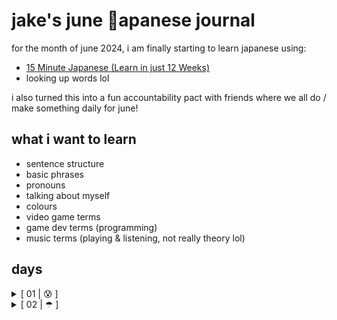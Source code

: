 # jake's june 🗾apanese journal
for the month of june 2024, i am finally starting to learn japanese using:
- [15 Minute Japanese (Learn in just 12 Weeks)](https://www.dk.com/uk/book/9781465479396-15-minute-japanese/)
- looking up words lol

i also turned this into a fun accountability pact with friends where we all do / make something daily for june!

## what i want to learn
- sentence structure
- basic phrases
- pronouns
- talking about myself
- colours
- video game terms
- game dev terms (programming)
- music terms (playing & listening, not really theory lol)

## days

<details>
  <summary>[ 01 | 😰 ]</summary>

let's get this started!
the book teaches POLITE but not OVERFORMAL japanese

lesson 01 learnings:
- こんにちは。konnichiwa
  - hello
- おはようございます。ohayou gozaimasu
  - good morning
- こんばんは。konbanwa
  - good evening
- 私の名前は...です。watashi no namae wa ... desu
  - my name is ...
- どうぞ、よろしく。dohzo yoroshiku
  - pleased to meet you
- さようなら。sayohnara
  - goodbye (formal)
- さよなら。sayonara
  - goodbye (informal)
- ではまたあした。dewa mata ashita
  - see you tomorrow

notes:
- i didn't know there were 2 forms of sayonara, which i already know isn't widely used anyways, interesting.
- there's a different comma in どうぞ、よろしく there´s a ´、´ character.

a friend sent me this [article](https://blog.boxofmanga.com/easy-visual-novels-read-japanese/) for some easy visual novels to check out

</details>

<details>
  <summary>[ 02 | ☂ ]</summary>

my family and numbers!

lesson 02 learnings:

family:
- 私の家族。watashi no kazoku
  - my family
- 父。chichi
  - my dad
- 母。haha
  - my mam

- 兄弟。kyohdai
  - my siblings
- 姉。ane
  - my big sister
- 妹。imohto
  - my little sister
- 兄。ani
  - my big brother
- 弟。otohto
  - my little brother

- 祖母。sobo
  - my grandma
- 祖父。sofu
  - my grandad

- 息子。musuko
  - my son
- 娘。musume
  - my daughter

- 妻。tsuma
  - my wife
- 夫。otto
  - my husband

- 結婚しています。kekkon shite imasu
  - i'm married
- これは私の妻です。kore wa watashi no tsuma desu
  - this is my wife
- 子供が四人います。kodomo ga yo nin imasu
  - i have four children
- 娘が二人います。musume ga futari imasu
  - we have two daughters

general numbers:
- 一。ichi
  - one
- ニ。ni
  - two
- 三。san
  - three
- 四。shi / yon
  - four
- 五。go
  - five
- 六。roku
  - six
- 七。shichi / nana
  - seven
- 八。hachi
  - eight
- 九。kyu
  - nine
- 十。jyu
  - ten
- 十一。jyu-ichi
  - eleven
- 十ニ。jyu-ni
  - twelve

counting people:
- 一人。hitori
  - one person
- 二人。futari
  - two people
- 三人。san nin
  - three people
- 四人。yo nin
  - four people
- 五人。go nin
  - five people
- 六人。roku nin
  - six people
- 七人。shichi nin
  - seven people
- 八人。hachi nin
  - eight people
- 九人。kyu nin
  - nine people
- 十人。jyu nin
  - ten people

notes:
- different words for numbers / numbering different categories, "long & thin" / "round & flat" / etc. this is fine for me, irish does this too!
- word for MY mam is different from someone else's mam etc.

</details>
